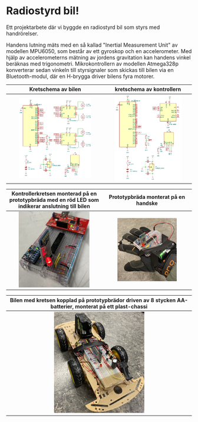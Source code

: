 # Radiostyrd bil!
Ett projektarbete där vi byggde en radiostyrd bil som styrs med handrörelser.

Handens lutning mäts med en så kallad "Inertial Measurement Unit" av modellen MPU6050, som består av ett gyroskop och en accelerometer. Med hjälp av accelerometerns mätning av jordens gravitation kan handens vinkel beräknas med trigonometri. Mikrokontrollern av modellen Atmega328p konverterar sedan vinkeln till styrsignaler som skickas till bilen via en Bluetooth-modul, där en H-brygga driver bilens fyra motorer.

| Kretschema av bilen | kretschema av kontrollern  | 
| ---           | ---           |                                                                                                                                                   
| <div align="center"><img src="https://github.com/Siggeaxe/Radiostyrd-bil/blob/main/Bilder/Motorstyrning_kretsschema.png" width="78%"></div> | <div align="center"><img src="https://github.com/Siggeaxe/Radiostyrd-bil/blob/main/Bilder/Styrning_kretsschema.png" width="80%"></div> |


| Kontrollerkretsen monterad på en prototypbräda med en röd LED som indikerar anslutning till bilen | Prototypbräda monterat på en handske  | 
| ---           | ---           |                                                                                                                                                   
| <div align="center"><img src="https://github.com/Siggeaxe/Radiostyrd-bil/blob/main/Bilder/Kontroller.jpg" width="78%"></div> | <div align="center"><img src="https://github.com/Siggeaxe/Radiostyrd-bil/blob/main/Bilder/Kontroller_handske.jpg" width="70%"></div> |

| Bilen med kretsen kopplad på prototypbrädor driven av 8 stycken AA-batterier, monterat på ett plast-chassi |
| ---           |
| <div align="center"><img src="https://github.com/Siggeaxe/Radiostyrd-bil/blob/main/Bilder/Bil2.jpg" width="50%"></div> |


